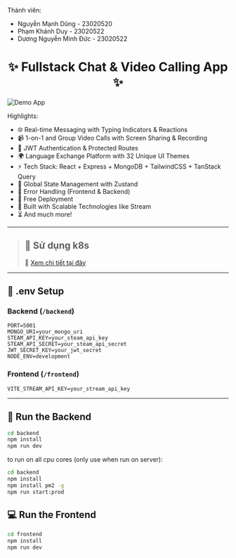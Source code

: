 Thành viên:
- Nguyễn Mạnh Dũng - 23020520
- Phạm Khánh Duy - 23020522
- Dương Nguyễn Minh Đức - 23020522
<h1 align="center">✨ Fullstack Chat & Video Calling App ✨</h1>

![Demo App](/frontend/public/screenshot-for-readme.png)

Highlights:

- 🌐 Real-time Messaging with Typing Indicators & Reactions
- 📹 1-on-1 and Group Video Calls with Screen Sharing & Recording
- 🔐 JWT Authentication & Protected Routes
- 🌍 Language Exchange Platform with 32 Unique UI Themes
- ⚡ Tech Stack: React + Express + MongoDB + TailwindCSS + TanStack Query
- 🧠 Global State Management with Zustand
- 🚨 Error Handling (Frontend & Backend)
- 🚀 Free Deployment
- 🎯 Built with Scalable Technologies like Stream
- ⏳ And much more!
---

> ## 📘 Sử dụng k8s 
> 🔗 [Xem chi tiết tại đây](k8s/README.md)
---

## 🧪 .env Setup

### Backend (`/backend`)

```.env
PORT=5001
MONGO_URI=your_mongo_uri
STEAM_API_KEY=your_steam_api_key
STEAM_API_SECRET=your_steam_api_secret
JWT_SECRET_KEY=your_jwt_secret
NODE_ENV=development
```

### Frontend (`/frontend`)

```.env
VITE_STREAM_API_KEY=your_stream_api_key
```

---

## 🔧 Run the Backend

```bash
cd backend
npm install
npm run dev
```

to run on all cpu cores (only use when run on server):

```bash
cd backend
npm install
npm install pm2 -g
npm run start:prod
```

## 💻 Run the Frontend

```bash
cd frontend
npm install
npm run dev
```

